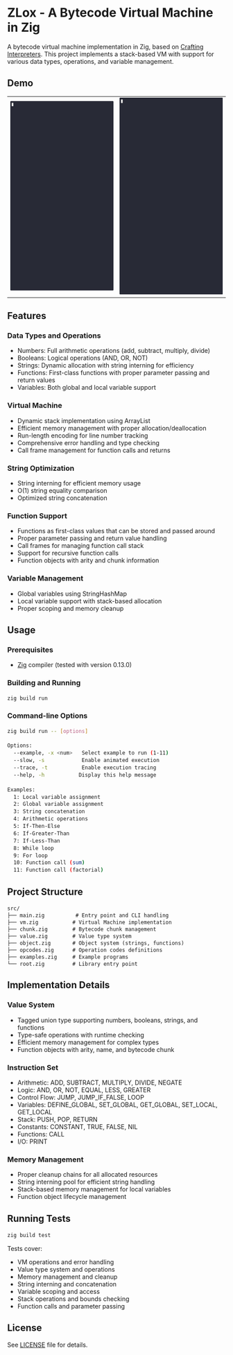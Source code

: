# ZLox - A Bytecode Virtual Machine in Zig

A bytecode virtual machine implementation in Zig, based on [Crafting Interpreters](http://www.craftinginterpreters.com/chunks-of-bytecode.html). This project implements a stack-based VM with support for various data types, operations, and variable management.

## Demo

<table>
  <tr>
    <td><img src="demo/globalvars.gif" width="500"></td>
    <td><img src="demo/jump.gif" width="500"></td>
  </tr>
</table>

## Features

### Data Types and Operations
- Numbers: Full arithmetic operations (add, subtract, multiply, divide)
- Booleans: Logical operations (AND, OR, NOT)
- Strings: Dynamic allocation with string interning for efficiency
- Functions: First-class functions with proper parameter passing and return values
- Variables: Both global and local variable support

### Virtual Machine
- Dynamic stack implementation using ArrayList
- Efficient memory management with proper allocation/deallocation
- Run-length encoding for line number tracking
- Comprehensive error handling and type checking
- Call frame management for function calls and returns

### String Optimization
- String interning for efficient memory usage
- O(1) string equality comparison
- Optimized string concatenation

### Function Support
- Functions as first-class values that can be stored and passed around
- Proper parameter passing and return value handling
- Call frames for managing function call stack
- Support for recursive function calls
- Function objects with arity and chunk information

### Variable Management
- Global variables using StringHashMap
- Local variable support with stack-based allocation
- Proper scoping and memory cleanup

## Usage

### Prerequisites
- [Zig](https://ziglang.org/) compiler (tested with version 0.13.0)

### Building and Running

```bash
zig build run
```

### Command-line Options

```bash
zig build run -- [options]

Options:
  --example, -x <num>   Select example to run (1-11)
  --slow, -s            Enable animated execution
  --trace, -t           Enable execution tracing
  --help, -h           Display this help message

Examples:
  1: Local variable assignment
  2: Global variable assignment
  3: String concatenation
  4: Arithmetic operations
  5: If-Then-Else
  6: If-Greater-Than
  7: If-Less-Than
  8: While loop
  9: For loop
  10: Function call (sum)
  11: Function call (factorial)
```

## Project Structure

```
src/
├── main.zig          # Entry point and CLI handling
├── vm.zig           # Virtual Machine implementation
├── chunk.zig        # Bytecode chunk management
├── value.zig        # Value type system
├── object.zig       # Object system (strings, functions)
├── opcodes.zig      # Operation codes definitions
├── examples.zig     # Example programs
└── root.zig         # Library entry point
```

## Implementation Details

### Value System
- Tagged union type supporting numbers, booleans, strings, and functions
- Type-safe operations with runtime checking
- Efficient memory management for complex types
- Function objects with arity, name, and bytecode chunk

### Instruction Set
- Arithmetic: ADD, SUBTRACT, MULTIPLY, DIVIDE, NEGATE
- Logic: AND, OR, NOT, EQUAL, LESS, GREATER
- Control Flow: JUMP, JUMP_IF_FALSE, LOOP
- Variables: DEFINE_GLOBAL, SET_GLOBAL, GET_GLOBAL, SET_LOCAL, GET_LOCAL
- Stack: PUSH, POP, RETURN
- Constants: CONSTANT, TRUE, FALSE, NIL
- Functions: CALL
- I/O: PRINT

### Memory Management
- Proper cleanup chains for all allocated resources
- String interning pool for efficient string handling
- Stack-based memory management for local variables
- Function object lifecycle management

## Running Tests

```bash
zig build test
```

Tests cover:
- VM operations and error handling
- Value type system and operations
- Memory management and cleanup
- String interning and concatenation
- Variable scoping and access
- Stack operations and bounds checking
- Function calls and parameter passing

## License

See [LICENSE](LICENSE) file for details.
